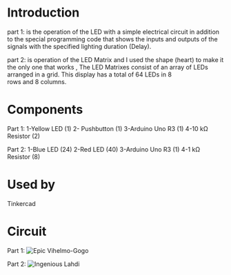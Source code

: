 # Introduction
part 1: is the operation of the LED with a simple electrical circuit in addition to the special programming code that shows the inputs and outputs of the signals with the specified lighting duration (Delay).


part 2: is operation of the LED Matrix and I used the shape (heart) to make it the only one that works , The LED Matrixes consist of an array of LEDs arranged in a grid. This display has a total of 64 LEDs in 8 rows and 8 columns.
# Components 
Part 1:
1-Yellow LED (1) 
2- Pushbutton (1)
3-Arduino Uno R3 (1)
4-10 kΩ Resistor (2)


Part 2:
1-Blue LED (24) 
2-Red LED (40)
3-Arduino Uno R3 (1)
4-1 kΩ Resistor (8)
# Used by
Tinkercad
# Circuit
Part 1:
![Epic Vihelmo-Gogo](https://github.com/joudalhef/SM23-EPD01/assets/139080884/31d89c9d-b524-415e-b914-dbf113fe3f93)


Part 2:
![Ingenious Lahdi](https://github.com/joudalhef/SM23-EPD01/assets/139080884/60e6bbf5-a20b-4601-a0e5-28442e1dfdda)


